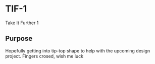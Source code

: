 # TIF-1
Take It Further 1

## Purpose
Hopefully getting into tip-top shape to help with the upcoming design project. Fingers crosed, wish me luck